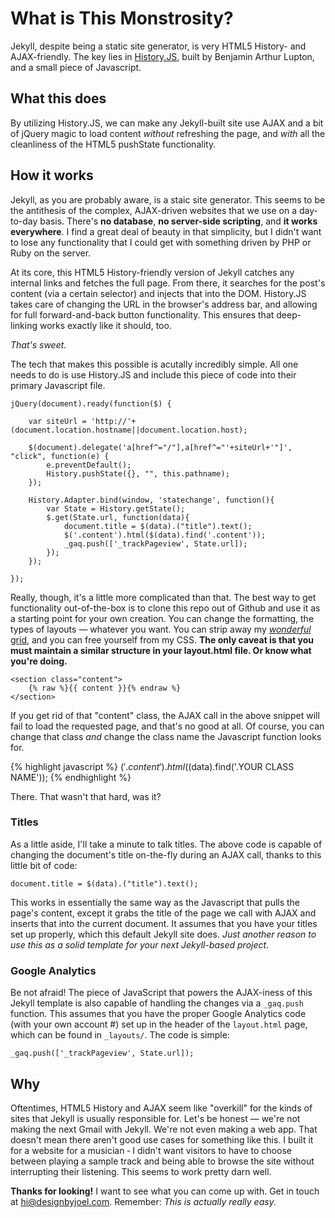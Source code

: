 # What is This Monstrosity? #

Jekyll, despite being a static site generator, is very HTML5 History- and AJAX-friendly. The key lies in [History.JS](https://github.com/balupton/history.js), built by Benjamin Arthur Lupton, and a small piece of Javascript.

## What this does ##

By utilizing History.JS, we can make any Jekyll-built site use AJAX and a bit of jQuery magic to load content *without* refreshing the page, and *with* all the cleanliness of the HTML5 pushState functionality.

## How it works ##

Jekyll, as you are probably aware, is a staic site generator. This seems to be the antithesis of the complex, AJAX-driven websites that we use on a day-to-day basis. There's **no database**, **no server-side scripting**, and **it works everywhere**. I find a great deal of beauty in that simplicity, but I didn't want to lose any functionality that I could get with something driven by PHP or Ruby on the server.

At its core, this HTML5 History-friendly version of Jekyll catches any internal links and fetches the full page. From there, it searches for the post's content (via a certain selector) and injects that into the DOM. History.JS takes care of changing the URL in the browser's address bar, and allowing for full forward-and-back button functionality. This ensures that deep-linking works exactly like it should, too.

*That's sweet.*

The tech that makes this possible is acutally incredibly simple. All one needs to do is use History.JS and include this piece of code into their primary Javascript file.

	jQuery(document).ready(function($) {

		var siteUrl = 'http://'+(document.location.hostname||document.location.host);

		$(document).delegate('a[href^="/"],a[href^="'+siteUrl+'"]', "click", function(e) {
			e.preventDefault();
			History.pushState({}, "", this.pathname);
		});

		History.Adapter.bind(window, 'statechange', function(){
			var State = History.getState();
			$.get(State.url, function(data){
				document.title = $(data).("title").text();
				$('.content').html($(data).find('.content'));
				_gaq.push(['_trackPageview', State.url]);
			});
		});

	});

Really, though, it's a little more complicated than that. The best way to get functionality out-of-the-box is to clone this repo out of Github and use it as a starting point for your own creation. You can change the formatting, the types of layouts &mdash; whatever you want. You can strip away my [*wonderful* grid](https://github.com/joelhans/Colonnade), and you can free yourself from my CSS. **The only caveat is that you must maintain a similar structure in your layout.html file. Or know what you're doing.**

	<section class="content">
		{% raw %}{{ content }}{% endraw %}
	</section>

If you get rid of that "content" class, the AJAX call in the above snippet will fail to load the requested page, and that's no good at all. Of course, you can change that class *and* change the class name the Javascript function looks for.

{% highlight javascript %}
$('.content').html($(data).find('.YOUR CLASS NAME'));
{% endhighlight %}

There. That wasn't that hard, was it?

### Titles ###

As a little aside, I'll take a minute to talk titles. The above code is capable of changing the document's title on-the-fly during an AJAX call, thanks to this little bit of code:

	document.title = $(data).("title").text();

This works in essentially the same way as the Javascript that pulls the page's content, except it grabs the title of the page we call with AJAX and inserts that into the current document. It assumes that you have your titles set up properly, which this default Jekyll site does. *Just another reason to use this as a solid template for your next Jekyll-based project*.

### Google Analytics ###

Be not afraid! The piece of JavaScript that powers the AJAX-iness of this Jekyll template is also capable of handling the changes via a `_gaq.push` function. This assumes that you have the proper Google Analytics code (with your own account #) set up in the header of the `layout.html` page, which can be found in `_layouts/`. The code is simple:

	_gaq.push(['_trackPageview', State.url]);

## Why ##

Oftentimes, HTML5 History and AJAX seem like "overkill" for the kinds of sites that Jekyll is usually responsible for. Let's be honest &mdash; we're not making the next Gmail with Jekyll. We're not even making a web app. That doesn't mean there aren't good use cases for something like this. I built it for a website for a musician &dash; I didn't want visitors to have to choose between playing a sample track and being able to browse the site without interrupting their listening. This seems to work pretty darn well.

**Thanks for looking!** I want to see what you can come up with. Get in touch at [hi@designbyjoel.com](mailto:hi@designbyjoel.com). Remember: *This is actually really easy.*